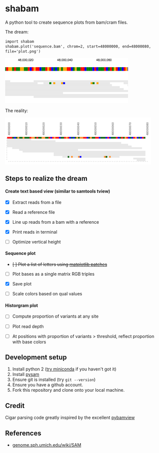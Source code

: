 # shabam
A python tool to create sequence plots from bam/cram files.

The dream:

```
import shabam
shabam.plot('sequence.bam', chrom=2, start=48000000, end=48000080, file='plot.png')
```

![The dream](/dream.png?raw=true)

The reality:

![Reality](/reality.png?raw=true)

## Steps to realize the dream

#### Create text based view (similar to samtools tview)
- [x] Extract reads from a file
- [x] Read a reference file
- [x] Line up reads from a bam with a reference
- [x] Print reads in terminal
- [ ] Optimize vertical height


#### Sequence plot
- ~~[ ] Plot a list of letters using [matplotlib patches](http://matplotlib.org/api/patches_api.html)~~
- [ ] Plot bases as a single matrix RGB triples
- [x] Save plot
- [ ] Scale colors based on qual values


#### Historgram plot
- [ ] Compute proportion of variants at any site
- [ ] Plot read depth
- [ ] At positions with proportion of variants > threshold, reflect proportion with base colors


## Development setup
1. Install python 2 ([try miniconda](http://conda.pydata.org/miniconda.html) if you haven't got it)
2. Install [pysam](https://github.com/pysam-developers/pysam/)
3. Ensure git is installed (try `git --version`)
4. Ensure you have a github account.
5. Fork this repository and clone onto your local machine.


## Credit
Cigar parsing code greatly inspired by the excellent [pybamview](https://github.com/mgymrek/pybamview)


## References
- [genome.sph.umich.edu/wiki/SAM](http://genome.sph.umich.edu/wiki/SAM)